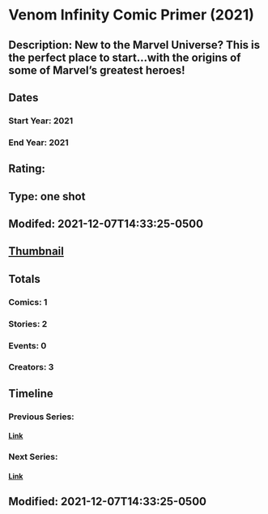 # Venom Infinity Comic Primer (2021)
## Description: New to the Marvel Universe? This is the perfect place to start…with the origins of some of Marvel’s greatest heroes!
## Dates
### Start Year: 2021
### End Year: 2021
## Rating: 
## Type: one shot
## Modifed: 2021-12-07T14:33:25-0500
## [Thumbnail](http://i.annihil.us/u/prod/marvel/i/mg/b/40/image_not_available.jpg)
## Totals
### Comics: 1
### Stories: 2
### Events: 0
### Creators: 3
## Timeline
### Previous Series: 
#### [Link]()
### Next Series: 
#### [Link]()
## Modified: 2021-12-07T14:33:25-0500
